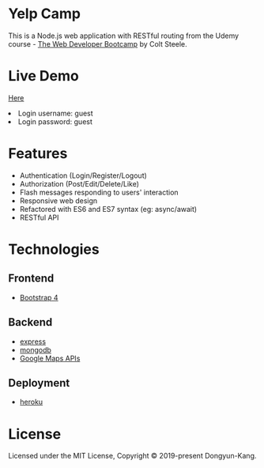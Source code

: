 # Yelp Camp
This is a Node.js web application with RESTful routing from the Udemy course - [The Web Developer Bootcamp](https://www.udemy.com/the-web-developer-bootcamp/) by Colt Steele.
  
# Live Demo
<a href="https://yelpcamp8338.herokuapp.com/">Here</a>
<li>Login username: guest</li>
<li>Login password: guest</li>

# Features
- Authentication (Login/Register/Logout)
- Authorization (Post/Edit/Delete/Like)
- Flash messages responding to users' interaction
- Responsive web design
- Refactored with ES6 and ES7 syntax (eg: async/await)
- RESTful API

# Technologies

## Frontend

- [Bootstrap 4](https://getbootstrap.com/)

## Backend

- [express](https://gulpjs.com/)
- [mongodb](https://webpack.js.org/concepts/)
- [Google Maps APIs](https://cloud.google.com/maps-platform/)

## Deployment

- [heroku](https://heroku.com/)

# License

Licensed under the MIT License, Copyright © 2019-present Dongyun-Kang.
